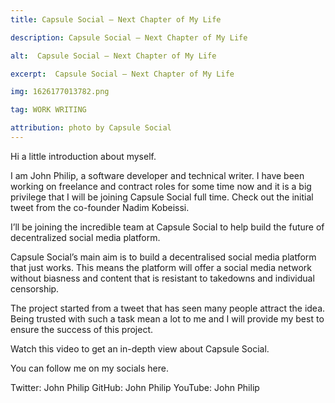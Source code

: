 ```yaml
---
title: Capsule Social — Next Chapter of My Life

description: Capsule Social — Next Chapter of My Life

alt:  Capsule Social — Next Chapter of My Life

excerpt:  Capsule Social — Next Chapter of My Life

img: 1626177013782.png

tag: WORK WRITING

attribution: photo by Capsule Social
---
```


Hi a little introduction about myself.

I am John Philip, a software developer and technical writer. I have been working on freelance and contract roles for some time now and it is a big privilege that I will be joining Capsule Social full time.
Check out the initial tweet from the co-founder Nadim Kobeissi.

I’ll be joining the incredible team at Capsule Social to help build the future of decentralized social media platform.

Capsule Social’s main aim is to build a decentralised social media platform that just works. This means the platform will offer a social media network without biasness and content that is resistant to takedowns and individual censorship. 

The project started from a tweet that has seen many people attract the idea.
Being trusted with such a task mean a lot to me and I will provide my best to ensure the success of this project. 

Watch this video to get an in-depth view about Capsule Social.

You can follow me on my socials here.

Twitter: John Philip
GitHub: John Philip
YouTube: John Philip
